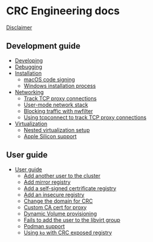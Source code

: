 CRC Engineering docs
====================


[Disclaimer](README.md)

## Development guide
- [Developing](Developing.md)
- [Debugging](Debugging-guide.md)
- [Installation]()
  - [macOS code signing](macOS-code-signing.md)
  - [Windows installation process](Windows-installation.md)
- [Networking]()
  - [Track TCP proxy connections](Using-tcpconnect-to-track-TCP-proxy-connections.md)
  - [User-mode network stack](Usermode-networking-stack.md)
  - [Blocking traffic with nwfilter](Blocking-traffic-with-nwfilter.md)
  - [Using tcpconnect to track TCP proxy connections](Using-tcpconnect-to-track-TCP-proxy-connections.md)
- [Virtualization]()
  - [Nested virtualization setup](Nested-virtualization-setup.md)
  - [Apple Silicon support](Apple-Silicon-Support.md)

## User guide
- [User guide]()
  - [Add another user to the cluster](Add-another-user-to-cluster.md)
  - [Add mirror registry](Add-mirror-registry.md)
  - [Add a self-signed certrificate registry](Adding-a-self-signed-certificate-registry.md)
  - [Add an insecure registry](Adding-an-insecure-registry.md)
  - [Change the domain for CRC](Change-the-domain-for-CRC.md)
  - [Custom CA cert for proxy](Custom-CA-cert-for-proxy.md)
  - [Dynamic Volume provisioning](Dynamic-volume-provisioning.md)
  - [Fails to add the user to the libvirt group](Fails-to-add-the-user-to-the-libvirt-group-Fedora-Silverblue.md)
  - [Podman support](Podman-support.md)
  - [Using `ko` with CRC exposed registry](Using-ko-with-CRC-exposed-registry.md)
